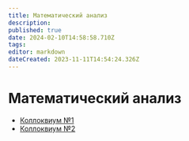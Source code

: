```yaml
---
title: Математический анализ
description: 
published: true
date: 2024-02-10T14:58:58.710Z
tags: 
editor: markdown
dateCreated: 2023-11-11T14:54:24.326Z
---
```


# Математический анализ

- [Коллоквиум №1](/matan/kollok1)
- [Коллоквиум №2](/matan/kollok2)